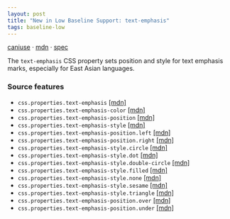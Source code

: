 ```yaml
---
layout: post
title: "New in Low Baseline Support: text-emphasis"
tags: baseline-low
---
```


[caniuse](https://caniuse.com/?search=text-emphasis) · [mdn](https://developer.mozilla.org/en-US/search?q=text-emphasis) · [spec](https://drafts.csswg.org/css-text-decor-4/#text-emphasis-property)

The `text-emphasis` CSS property sets position and style for text emphasis marks, especially for East Asian languages.

### Source features

- ``css.properties.text-emphasis`` [[mdn]](https://developer.mozilla.org/en-US/search?q=css.properties.text-emphasis)
- ``css.properties.text-emphasis-color`` [[mdn]](https://developer.mozilla.org/en-US/search?q=css.properties.text-emphasis-color)
- ``css.properties.text-emphasis-position`` [[mdn]](https://developer.mozilla.org/en-US/search?q=css.properties.text-emphasis-position)
- ``css.properties.text-emphasis-style`` [[mdn]](https://developer.mozilla.org/en-US/search?q=css.properties.text-emphasis-style)
- ``css.properties.text-emphasis-position.left`` [[mdn]](https://developer.mozilla.org/en-US/search?q=css.properties.text-emphasis-position.left)
- ``css.properties.text-emphasis-position.right`` [[mdn]](https://developer.mozilla.org/en-US/search?q=css.properties.text-emphasis-position.right)
- ``css.properties.text-emphasis-style.circle`` [[mdn]](https://developer.mozilla.org/en-US/search?q=css.properties.text-emphasis-style.circle)
- ``css.properties.text-emphasis-style.dot`` [[mdn]](https://developer.mozilla.org/en-US/search?q=css.properties.text-emphasis-style.dot)
- ``css.properties.text-emphasis-style.double-circle`` [[mdn]](https://developer.mozilla.org/en-US/search?q=css.properties.text-emphasis-style.double-circle)
- ``css.properties.text-emphasis-style.filled`` [[mdn]](https://developer.mozilla.org/en-US/search?q=css.properties.text-emphasis-style.filled)
- ``css.properties.text-emphasis-style.none`` [[mdn]](https://developer.mozilla.org/en-US/search?q=css.properties.text-emphasis-style.none)
- ``css.properties.text-emphasis-style.sesame`` [[mdn]](https://developer.mozilla.org/en-US/search?q=css.properties.text-emphasis-style.sesame)
- ``css.properties.text-emphasis-style.triangle`` [[mdn]](https://developer.mozilla.org/en-US/search?q=css.properties.text-emphasis-style.triangle)
- ``css.properties.text-emphasis-position.over`` [[mdn]](https://developer.mozilla.org/en-US/search?q=css.properties.text-emphasis-position.over)
- ``css.properties.text-emphasis-position.under`` [[mdn]](https://developer.mozilla.org/en-US/search?q=css.properties.text-emphasis-position.under)
